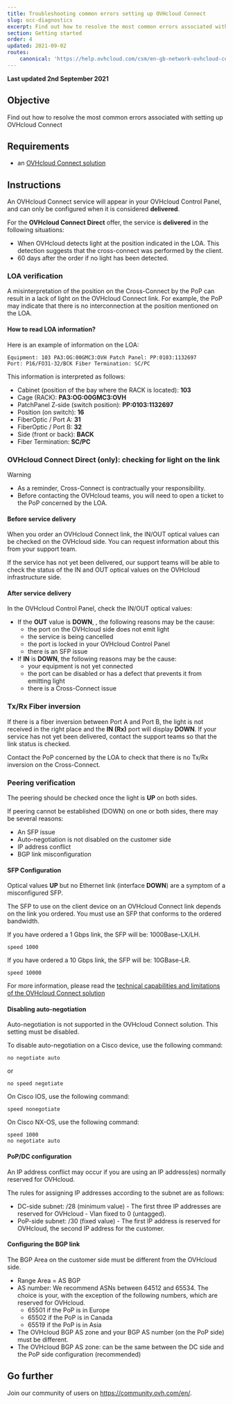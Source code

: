 ```yaml
---
title: Troubleshooting common errors setting up OVHcloud Connect
slug: occ-diagnostics
excerpt: Find out how to resolve the most common errors associated with setting up OVHcloud Connect
section: Getting started
order: 4
updated: 2021-09-02
routes:
    canonical: 'https://help.ovhcloud.com/csm/en-gb-network-ovhcloud-connect-troubleshooting?id=kb_article_view&sysparm_article=KB0032444'
---
```


**Last updated 2nd September 2021**

## Objective

Find out how to resolve the most common errors associated with setting up OVHcloud Connect

## Requirements

- an [OVHcloud Connect solution](https://www.ovhcloud.com/es/network-security/ovhcloud-connect/)

## Instructions

An OVHcloud Connect service will appear in your OVHcloud Control Panel, and can only be configured when it is considered **delivered**.

For the **OVHcloud Connect Direct** offer, the service is **delivered** in the following situations:

- When OVHcloud detects light at the position indicated in the LOA. This detection suggests that the cross-connect was performed by the client.
- 60 days after the order if no light has been detected.

### LOA verification

A misinterpretation of the position on the Cross-Connect by the PoP can result in a lack of light on the OVHcloud Connect link.
For example, the PoP may indicate that there is no interconnection at the position mentioned on the LOA.

#### How to read LOA information?

Here is an example of information on the LOA:

```
Equipment: 103 PA3:OG:00GMC3:OVH Patch Panel: PP:0103:1132697
Port: P16/FO31-32/BCK Fiber Termination: SC/PC
```

This information is interpreted as follows:

- Cabinet (position of the bay where the RACK is located): **103**
- Cage (RACK): **PA3:OG:00GMC3:OVH**
- PatchPanel Z-side (switch position): **PP:0103:1132697**
- Position (on switch): **16**
- FiberOptic / Port A: **31**
- FiberOptic / Port B: **32**
- Side (front or back): **BACK**
- Fiber Termination: **SC/PC**

### OVHcloud Connect Direct (only): checking for light on the link

> [!warning]
>
> - As a reminder, Cross-Connect is contractually your responsibility.
> - Before contacting the OVHcloud teams, you will need to open a ticket to the PoP concerned by the LOA.
>

#### Before service delivery

When you order an OVHcloud Connect link, the IN/OUT optical values can be checked on the OVHcloud side. You can request information about this from your support team.

If the service has not yet been delivered, our support teams will be able to check the status of the IN and OUT optical values on the OVHcloud infrastructure side.

#### After service delivery

In the OVHcloud Control Panel, check the IN/OUT optical values:

- If the **OUT** value is **DOWN**, , the following reasons may be the cause:
    - the port on the OVHcloud side does not emit light
    - the service is being cancelled
    - the port is locked in your OVHcloud Control Panel
    - there is an SFP issue
- If **IN** is **DOWN**, the following reasons may be the cause:
    - your equipment is not yet connected
    - the port can be disabled or has a defect that prevents it from emitting light
    - there is a Cross-Connect issue

### Tx/Rx Fiber inversion

If there is a fiber inversion between Port A and Port B, the light is not received in the right place and the **IN (Rx)** port will display **DOWN**. If your service has not yet been delivered, contact the support teams so that the link status is checked.

Contact the PoP concerned by the LOA to check that there is no Tx/Rx inversion on the Cross-Connect.

### Peering verification

The peering should be checked once the light is **UP** on both sides.

If peering cannot be established (DOWN) on one or both sides, there may be several reasons:

- An SFP issue
- Auto-negotiation is not disabled on the customer side
- IP address conflict
- BGP link misconfiguration

#### SFP Configuration

Optical values **UP** but no Ethernet link (interface **DOWN**) are a symptom of a misconfigured SFP.

The SFP to use on the client device on an OVHcloud Connect link depends on the link you ordered. You must use an SFP that conforms to the ordered bandwidth.

If you have ordered a 1 Gbps link, the SFP will be: 1000Base-LX/LH.

```
speed 1000
```

If you have ordered a 10 Gbps link, the SFP will be: 10GBase-LR.

```
speed 10000
```

For more information, please read the [technical capabilities and limitations of the OVHcloud Connect solution](/pages/cloud/ovhcloud-connect/occ-limits)

#### Disabling auto-negotiation

Auto-negotiation is not supported in the OVHcloud Connect solution. This setting must be disabled.

To disable auto-negotiation on a Cisco device, use the following command:

```
no negotiate auto
```

or

```
no speed negotiate
```

On Cisco IOS, use the following command:

```
speed nonegotiate
```

On Cisco NX-OS, use the following command:

```
speed 1000
no negotiate auto
```

#### PoP/DC configuration

An IP address conflict may occur if you are using an IP address(es) normally reserved for OVHcloud.

The rules for assigning IP addresses according to the subnet are as follows:

- DC-side subnet: /28 (minimum value) - The first three IP addresses are reserved for OVHcloud - Vlan fixed to 0 (untagged).
- PoP-side subnet: /30 (fixed value) - The first IP address is reserved for OVHcloud, the second IP address for the customer.

#### Configuring the BGP link

The BGP Area on the customer side must be different from the OVHcloud side.

- Range Area = AS BGP
- AS number: We recommend ASNs between 64512 and 65534. The choice is your, with the exception of the following numbers, which are reserved for OVHcloud.
    - 65501 if the PoP is in Europe
    - 65502 if the PoP is in Canada
    - 65519 if the PoP is in Asia
- The OVHcloud BGP AS zone and your BGP AS number (on the PoP side) must be different.
- The OVHcloud BGP AS zone: can be the same between the DC side and the PoP side configuration (recommended)

## Go further

Join our community of users on <https://community.ovh.com/en/>.
